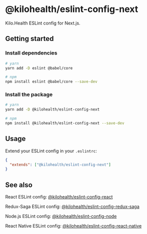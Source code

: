 # @kilohealth/eslint-config-next

Kilo.Health ESLint config for Next.js.

## Getting started

### Install dependencies

```bash
# yarn
yarn add -D eslint @babel/core

# npm
npm install eslint @babel/core --save-dev
```

### Install the package

```bash
# yarn
yarn add -D @kilohealth/eslint-config-next

# npm
npm install @kilohealth/eslint-config-next --save-dev
```

## Usage

Extend your ESLint config in your `.eslintrc`:

```json
{
  "extends": ["@kilohealth/eslint-config-next"]
}
```

## See also

React ESLint config:
[@kilohealth/eslint-config-react](https://npm.im/@kilohealth/eslint-config-react)

Redux-Saga ESLint config:
[@kilohealth/eslint-config-redux-saga](https://npm.im/@kilohealth/eslint-config-redux-saga)

Node.js ESLint config:
[@kilohealth/eslint-config-node](https://npm.im/@kilohealth/eslint-config-node)

React Native ESLint config:
[@kilohealth/eslint-config-react-native](https://npm.im/@kilohealth/eslint-config-react-native)
